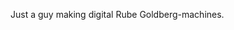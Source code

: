 <!---
ForemostApe/ForemostApe is a ✨ special ✨ repository because its `README.md` (this file) appears on your GitHub profile.
You can click the Preview link to take a look at your changes.
--->

Just a guy making digital Rube Goldberg-machines.
